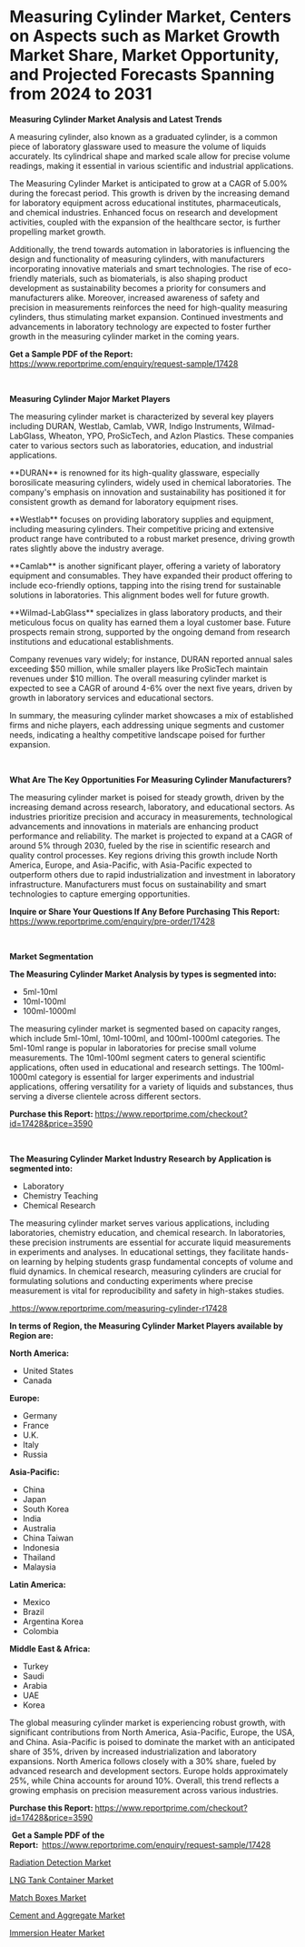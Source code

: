 <p><h1>Measuring Cylinder Market, Centers on Aspects such as Market Growth Market Share, Market Opportunity, and Projected Forecasts Spanning from 2024 to 2031</h1></p><p><strong>Measuring Cylinder Market Analysis and Latest Trends</strong></p>
<p><p>A measuring cylinder, also known as a graduated cylinder, is a common piece of laboratory glassware used to measure the volume of liquids accurately. Its cylindrical shape and marked scale allow for precise volume readings, making it essential in various scientific and industrial applications. </p><p>The Measuring Cylinder Market is anticipated to grow at a CAGR of 5.00% during the forecast period. This growth is driven by the increasing demand for laboratory equipment across educational institutes, pharmaceuticals, and chemical industries. Enhanced focus on research and development activities, coupled with the expansion of the healthcare sector, is further propelling market growth. </p><p>Additionally, the trend towards automation in laboratories is influencing the design and functionality of measuring cylinders, with manufacturers incorporating innovative materials and smart technologies. The rise of eco-friendly materials, such as biomaterials, is also shaping product development as sustainability becomes a priority for consumers and manufacturers alike. Moreover, increased awareness of safety and precision in measurements reinforces the need for high-quality measuring cylinders, thus stimulating market expansion. Continued investments and advancements in laboratory technology are expected to foster further growth in the measuring cylinder market in the coming years.</p></p>
<p><strong>Get a Sample PDF of the Report:&nbsp;</strong> <a href="https://www.reportprime.com/enquiry/request-sample/17428?utm_campaign=63&utm_medium=2&utm_source=Github&utm_content=ia&utm_term=19112024&utm_id=measuring-cylinder">https://www.reportprime.com/enquiry/request-sample/17428</a></p>
<p>&nbsp;</p>
<p><strong>Measuring Cylinder Major Market Players</strong></p>
<p><p>The measuring cylinder market is characterized by several key players including DURAN, Westlab, Camlab, VWR, Indigo Instruments, Wilmad-LabGlass, Wheaton, YPO, ProSicTech, and Azlon Plastics. These companies cater to various sectors such as laboratories, education, and industrial applications.</p><p>**DURAN** is renowned for its high-quality glassware, especially borosilicate measuring cylinders, widely used in chemical laboratories. The company's emphasis on innovation and sustainability has positioned it for consistent growth as demand for laboratory equipment rises. </p><p>**Westlab** focuses on providing laboratory supplies and equipment, including measuring cylinders. Their competitive pricing and extensive product range have contributed to a robust market presence, driving growth rates slightly above the industry average.</p><p>**Camlab** is another significant player, offering a variety of laboratory equipment and consumables. They have expanded their product offering to include eco-friendly options, tapping into the rising trend for sustainable solutions in laboratories. This alignment bodes well for future growth.</p><p>**Wilmad-LabGlass** specializes in glass laboratory products, and their meticulous focus on quality has earned them a loyal customer base. Future prospects remain strong, supported by the ongoing demand from research institutions and educational establishments.</p><p>Company revenues vary widely; for instance, DURAN reported annual sales exceeding $50 million, while smaller players like ProSicTech maintain revenues under $10 million. The overall measuring cylinder market is expected to see a CAGR of around 4-6% over the next five years, driven by growth in laboratory services and educational sectors. </p><p>In summary, the measuring cylinder market showcases a mix of established firms and niche players, each addressing unique segments and customer needs, indicating a healthy competitive landscape poised for further expansion.</p></p>
<p>&nbsp;</p>
<p><strong>What Are The Key Opportunities For Measuring Cylinder Manufacturers?</strong></p>
<p><p>The measuring cylinder market is poised for steady growth, driven by the increasing demand across research, laboratory, and educational sectors. As industries prioritize precision and accuracy in measurements, technological advancements and innovations in materials are enhancing product performance and reliability. The market is projected to expand at a CAGR of around 5% through 2030, fueled by the rise in scientific research and quality control processes. Key regions driving this growth include North America, Europe, and Asia-Pacific, with Asia-Pacific expected to outperform others due to rapid industrialization and investment in laboratory infrastructure. Manufacturers must focus on sustainability and smart technologies to capture emerging opportunities.</p></p>
<p><strong>Inquire or Share Your Questions If Any Before Purchasing This Report:</strong> <a href="https://www.reportprime.com/enquiry/pre-order/17428?utm_campaign=63&utm_medium=2&utm_source=Github&utm_content=ia&utm_term=19112024&utm_id=measuring-cylinder">https://www.reportprime.com/enquiry/pre-order/17428</a></p>
<p>&nbsp;</p>
<p><strong>Market Segmentation</strong></p>
<p><strong>The Measuring Cylinder Market Analysis by types is segmented into:</strong></p>
<p><ul><li>5ml-10ml</li><li>10ml-100ml</li><li>100ml-1000ml</li></ul></p>
<p><p>The measuring cylinder market is segmented based on capacity ranges, which include 5ml-10ml, 10ml-100ml, and 100ml-1000ml categories. The 5ml-10ml range is popular in laboratories for precise small volume measurements. The 10ml-100ml segment caters to general scientific applications, often used in educational and research settings. The 100ml-1000ml category is essential for larger experiments and industrial applications, offering versatility for a variety of liquids and substances, thus serving a diverse clientele across different sectors.</p></p>
<p><strong>Purchase this Report:&nbsp;</strong><a href="https://www.reportprime.com/checkout?id=17428&price=3590&utm_campaign=63&utm_medium=2&utm_source=Github&utm_content=ia&utm_term=19112024&utm_id=measuring-cylinder">https://www.reportprime.com/checkout?id=17428&price=3590</a></p>
<p>&nbsp;</p>
<p><strong>The Measuring Cylinder Market Industry Research by Application is segmented into:</strong></p>
<p><ul><li>Laboratory</li><li>Chemistry Teaching</li><li>Chemical Research</li></ul></p>
<p><p>The measuring cylinder market serves various applications, including laboratories, chemistry education, and chemical research. In laboratories, these precision instruments are essential for accurate liquid measurements in experiments and analyses. In educational settings, they facilitate hands-on learning by helping students grasp fundamental concepts of volume and fluid dynamics. In chemical research, measuring cylinders are crucial for formulating solutions and conducting experiments where precise measurement is vital for reproducibility and safety in high-stakes studies.</p></p>
<p><a href="https://www.reportprime.com/measuring-cylinder-r17428?utm_campaign=63&utm_medium=2&utm_source=Github&utm_content=ia&utm_term=19112024&utm_id=measuring-cylinder">&nbsp;https://www.reportprime.com/measuring-cylinder-r17428</a></p>
<p><strong>In terms of Region, the Measuring Cylinder Market Players available by Region are:</strong></p>
<p>
    <p> <strong> North America: </strong>
        <ul>
            <li>United States</li>
            <li>Canada</li>
        </ul>
        </p> 
    <p> <strong> Europe: </strong>
        <ul>
            <li>Germany</li>
            <li>France</li>
            <li>U.K.</li>
            <li>Italy</li>
            <li>Russia</li>
        </ul>
        </p> 
    <p> <strong> Asia-Pacific: </strong>
        <ul>
            <li>China</li>
            <li>Japan</li>
            <li>South Korea</li>
            <li>India</li>
            <li>Australia</li>
            <li>China Taiwan</li>
            <li>Indonesia</li>
            <li>Thailand</li>
            <li>Malaysia</li>
        </ul>
        </p> 
    <p> <strong> Latin America: </strong>
        <ul>
            <li>Mexico</li>
            <li>Brazil</li>
            <li>Argentina Korea</li>
            <li>Colombia</li>
        </ul>
        </p> 
    <p> <strong> Middle East & Africa: </strong>
        <ul>
            <li>Turkey</li>
            <li>Saudi</li>
            <li>Arabia</li>
            <li>UAE</li>
            <li>Korea</li>
        </ul>
    </p>
    </p>
<p><p>The global measuring cylinder market is experiencing robust growth, with significant contributions from North America, Asia-Pacific, Europe, the USA, and China. Asia-Pacific is poised to dominate the market with an anticipated share of 35%, driven by increased industrialization and laboratory expansions. North America follows closely with a 30% share, fueled by advanced research and development sectors. Europe holds approximately 25%, while China accounts for around 10%. Overall, this trend reflects a growing emphasis on precision measurement across various industries.</p></p>
<p><strong>Purchase this Report: </strong><a href="https://www.reportprime.com/checkout?id=17428&price=3590&utm_campaign=63&utm_medium=2&utm_source=Github&utm_content=ia&utm_term=19112024&utm_id=measuring-cylinder">https://www.reportprime.com/checkout?id=17428&price=3590</a></p>
<p>&nbsp;<strong>Get a Sample PDF of the Report:&nbsp;&nbsp;</strong><a href="https://www.reportprime.com/enquiry/request-sample/17428?utm_campaign=63&utm_medium=2&utm_source=Github&utm_content=ia&utm_term=19112024&utm_id=measuring-cylinder">https://www.reportprime.com/enquiry/request-sample/17428</a></p>
<p><strong></strong></p>
<p><p><a href="https://issuu.com/reportprime-2/docs/radiation-detection-market-size-203_b4c8d9a6f2ad50?utm_campaign=63&utm_medium=2&utm_source=Github&utm_content=ia&utm_term=19112024&utm_id=measuring-cylinder">Radiation Detection Market</a></p><p><a href="https://www.linkedin.com/pulse/future-innovation-global-lng-tank-container-market-growth-xsrye?utm_campaign=63&utm_medium=2&utm_source=Github&utm_content=ia&utm_term=19112024&utm_id=measuring-cylinder">LNG Tank Container Market</a></p><p><a href="https://github.com/JubayerMia832/Market-Research-Report-List-1/blob/main/match-boxes-market.md?utm_campaign=63&utm_medium=2&utm_source=Github&utm_content=ia&utm_term=19112024&utm_id=measuring-cylinder">Match Boxes Market</a></p><p><a href="https://github.com/ygfu6u/Market-Research-Report-List-1/blob/main/cement-and-aggregate-market.md?utm_campaign=63&utm_medium=2&utm_source=Github&utm_content=ia&utm_term=19112024&utm_id=measuring-cylinder">Cement and Aggregate Market</a></p><p><a href="https://www.linkedin.com/pulse/surfing-immersion-heater-wave-riding-market-currents-2031-gdwee?utm_campaign=63&utm_medium=2&utm_source=Github&utm_content=ia&utm_term=19112024&utm_id=measuring-cylinder">Immersion Heater Market</a></p></p>